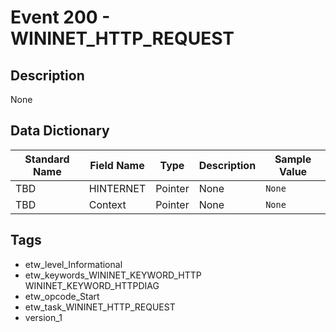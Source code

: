 # Event 200 - WININET_HTTP_REQUEST

## Description
None

## Data Dictionary
|Standard Name|Field Name|Type|Description|Sample Value|
|---|---|---|---|---|
|TBD|HINTERNET|Pointer|None|`None`|
|TBD|Context|Pointer|None|`None`|

## Tags
* etw_level_Informational
* etw_keywords_WININET_KEYWORD_HTTP WININET_KEYWORD_HTTPDIAG
* etw_opcode_Start
* etw_task_WININET_HTTP_REQUEST
* version_1